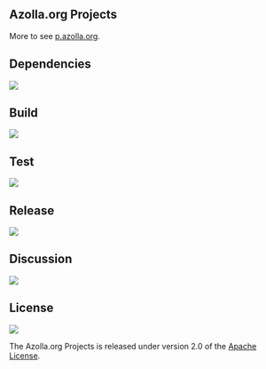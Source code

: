 ## Azolla.org Projects
More to see [p.azolla.org][].

## Dependencies
[![][versioneye img]][versioneye]

## Build
[![][travis img]][travis]

## Test
[![][coverage img]][coverage]

## Release
[![][mavenbadge img]][mavenbadge]

## Discussion
[![][gitter img]][gitter]

## License
[![][license img]][license]

The Azolla.org Projects is released under version 2.0 of the [Apache License][].



[p.azolla.org]: http://p.azolla.org/


[versioneye]:https://www.versioneye.com/user/projects/55bd83ff653762001a001e08
[versioneye img]:https://www.versioneye.com/user/projects/55bd83ff653762001a001e08/badge.svg


[travis]:https://travis-ci.org/Azollas/org.azolla.p
[travis img]:https://secure.travis-ci.org/Azollas/org.azolla.p.png


[coverage]:https://codecov.io/github/Azollas/org.azolla.p?branch=mirror
[coverage img]:https://codecov.io/github/Azollas/org.azolla.p/coverage.svg?branch=mirror
[saucelabs]:https://saucelabs.com/u/Azollas
[saucelabs img]:https://saucelabs.com/browser-matrix/Azollas.svg


[mavenbadge]:http://search.maven.org/#search%7Cga%7C1%7Cg%3A%22org.azolla.p%22%20AND%20a%3A%22org.azolla.p%22
[mavenbadge img]:https://maven-badges.herokuapp.com/maven-central/org.azolla.p/org.azolla.p/badge.svg


[gitter]:https://gitter.im/Azollas/org.azolla.p?utm_source=badge&utm_medium=badge&utm_campaign=pr-badge
[gitter img]:https://badges.gitter.im/Join%20Chat.svg


[Apache License]: http://www.apache.org/licenses/LICENSE-2.0
[license]:LICENSE
[license img]:https://img.shields.io/badge/license-apache-blue.svg


